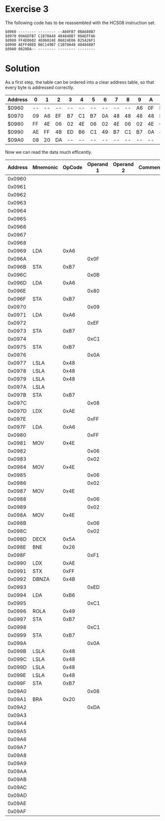 # Exercise 3

The following code has to be reassembled with the HCS08 instruction set.

    $0960 -------- -------- --A60FB7 0BA680B7
    $0970 09A6EFB7 C1B70A48 484848B7 08AEFFA6
    $0980 FF4E0602 4E06024E 06024E06 025A26F1
    $0990 AEFF4BED B6C149B7 C1B70A48 484848B7
    $09A0 0820DA-- -------- -------- -------- 

# Solution

As a first step, the table can be ordered into a clear address
table, so that every byte is addressed correctly.

Address | 0 | 1 | 2 | 3 | 4 | 5 | 6 | 7 | 8 | 9 | A | B | C | D | E | F  
--------|---|---|---|---|---|---|---|---|---|---|---|---|---|---|---|---
$0960   | --| --| --| --| --| --| --| --| --| A6| 0F| B7| 0B| A6| 80| B7
$0970   | 09| A6| EF| B7| C1| B7| 0A| 48| 48| 48| 48| B7| 08| AE| FF| A6
$0980 	| FF| 4E| 06| 02| 4E| 06| 02| 4E| 06| 02| 4E| 06| 02| 5A| 26| F1
$0990   | AE| FF| 4B| ED| B6| C1| 49| B7| C1| B7| 0A| 48| 48| 48| 48| B7
$09A0   | 08| 20| DA| --| --| --| --| --| --| --| --| --| --| --| --| --

Now we can read the data much efficently.

Address | Mnemonic | OpCode | Operand 1 | Operand 2 | Comment
--------|----------|--------|-----------|-----------|--------
0x0960  |          |        |           |           |     
0x0961	|          |        |           |           |
0x0962  |          |        |           |           |
0x0963  |          |        |           |           |
0x0964  |          |        |           |           |
0x0965  |          |        |           |           |
0x0966  |          |        |           |           |
0x0967  |          |        |           |           |
0x0968  |          |        |           |           |
0x0969  | LDA      | 0xA6   |           |           |
0x096A  |          |        | 0x0F      |           |
0x096B  | STA      | 0xB7   |           |           |
0x096C  |          |        | 0x0B      |           |
0x096D  | LDA      | 0xA6   |           |           |
0x096E  |          |        | 0x80      |           |
0x096F  | STA      | 0xB7   |           |           |
0x0970  |          |        | 0x09      |           |
0x0971  | LDA      | 0xA6   |           |           |
0x0972  |          |        | 0xEF      |           |
0x0973  | STA      | 0xB7   |           |           |
0x0974  |          |        | 0xC1      |           |
0x0975  | STA      | 0xB7   |           |           |
0x0976  |          |        | 0x0A      |           |
0x0977  | LSLA     | 0x48   |           |           |
0x0978  | LSLA     | 0x48   |           |           |
0x0979  | LSLA     | 0x48   |           |           |
0x097A  | LSLA     |        |           |           |
0x097B  | STA      | 0xB7   |           |           |
0x097C  |          |        | 0x08      |           |
0x097D  | LDX      | 0xAE   |           |           |
0x097E  |          |        | 0xFF      |           |
0x097F  | LDA      | 0xA6   |           |           |
0x0980  |          |        | 0xFF      |           |
0x0981  | MOV      | 0x4E   |           |           |
0x0982  |          |        | 0x06      |           |
0x0983  |          |        | 0x02      |           |
0x0984  | MOV      | 0x4E   |           |           |
0x0985  |          |        | 0x06      |           |
0x0986  |          |        | 0x02      |           |
0x0987  | MOV      | 0x4E   |           |           |
0x0988  |          |        | 0x06      |           |
0x0989  |          |        | 0x02      |           |
0x098A  | MOV      | 0x4E   |           |           |
0x098B  |          |        | 0x06      |           |
0x098C  |          |        | 0x02      |           |
0x098D  | DECX     | 0x5A   |           |           |
0x098E  | BNE      | 0x26   |           |           |
0x098F  |          |        | 0xF1      |           |
0x0990  | LDX      | 0xAE   |           |           |
0x0991  | STX      | 0xFF   |           |           |
0x0992  | DBNZA    | 0x4B   |           |           |
0x0993  |          |        | 0xED      |           |
0x0994  | LDA      | 0xB6   |           |           |
0x0995  |          |        | 0xC1      |           |
0x0996  | ROLA     | 0x49   |           |           |
0x0997  | STA      | 0xB7   |           |           |
0x0998  |          |        | 0xC1      |           |
0x0999  | STA      | 0xB7   |           |           |
0x099A  |          |        | 0x0A      |           |
0x099B  | LSLA     | 0x48   |           |           |
0x099C  | LSLA     | 0x48   |           |           |
0x099D  | LSLA     | 0x48   |           |           |
0x099E  | LSLA     | 0x48   |           |           |
0x099F  | STA      | 0xB7   |           |           |
0x09A0  |          |        | 0x08      |           |
0x09A1  | BRA      | 0x20   |           |           |
0x09A2  |          |        | 0xDA      |           |
0x09A3  |          |        |           |           |
0x09A4  |          |        |           |           |
0x09A5  |          |        |           |           |
0x09A6  |          |        |           |           |
0x09A7  |          |        |           |           |
0x09A8  |          |        |           |           |
0x09A9  |          |        |           |           |
0x09AA  |          |        |           |           |
0x09AB  |          |        |           |           |
0x09AC  |          |        |           |           |
0x09AD  |          |        |           |           |
0x09AE  |          |        |           |           |
0x09AF  |          |        |           |           |
